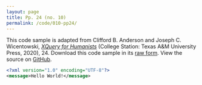 ```yaml
---
layout: page
title: Pp. 24 (no. 10)
permalink: /code/010-pp24/
---
```


This code sample is adapted from Clifford B. Anderson and Joseph C. Wicentowski, 
[_XQuery for Humanists_](/) (College Station: Texas A&M University Press, 2020), 24. 
Download this code sample in its [raw form](/code/010-pp24/010-pp24.xml).
View the source on [GitHub](https://github.com/coding4humanists/xquery4humanists/blob/release/code/010-pp24/010-pp24.xml).

```xml
<?xml version="1.0" encoding="UTF-8"?>
<message>Hello World!</message>
```  
